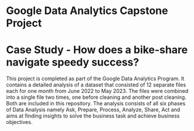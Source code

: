 # Google Data Analytics Capstone Project
# Case Study - How does a bike-share navigate speedy success?

This project is completed as part of the Google Data Analytics Program. 
It contains a detailed analysis of a dataset that consisted of 12 separate files each for one month from June 2022 to May 2023.
The files were combined into a single file two times, one before cleaning and another post cleaning.
Both are included in this repository.
The analysis consists of all six phases of Data Analysis namely Ask, Prepare, Process, Analyze, Share, Act and aims at finding insights to solve the business task and achieve business objectives.

